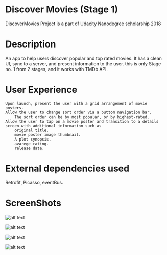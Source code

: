 # Discover Movies (Stage 1)
DiscoverMovies Project is a part of Udacity Nanodegree scholarship 2018

# Description
An app to help users discover popular and top rated movies. It has a clean UI, sync to a server, and present information to the user. 
this is only Stage no. 1 from 2 stages, and it works with TMDb API.

# User Experience

    Upon launch, present the user with a grid arrangement of movie posters.
    Allow the user to change sort order via a buttom navigation bar.
        The sort order can be by most popular, or by highest-rated.
    Allow the user to tap on a movie poster and transition to a details screen with additional information such as
        original title.
        movie poster image thumbnail.
        A plot synopsis.
        avarege rating.
        release date.

# External dependencies used
Retrofit,
Picasso,
eventBus.
# ScreenShots


![alt text](https://github.com/Amrhalawani/discoverMovies/blob/master/bc0dc31c-2117-4b04-b845-2292c85996c7.jfif?raw=true "Title")

![alt text](https://github.com/Amrhalawani/discoverMovies/blob/master/a25ca07a-3eda-496a-977e-435a35cf8fb9.jfif)

![alt text](https://github.com/Amrhalawani/discoverMovies/blob/master/e9fefccd-dba8-4bae-988a-64ba9b9a529f.jfif)

![alt text](https://github.com/Amrhalawani/discoverMovies/blob/master/f7edc6f5-0463-475d-b74b-048091c9b815.jfif)
